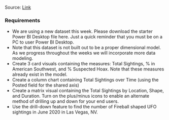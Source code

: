 Source: [Link](https://www.workout-wednesday.com/2021/02/02/pbi-2021-w05/)

### Requirements

- We are using a new dataset this week. Please download the starter Power BI Desktop file here. Just a quick reminder that you must be on a PC to user Power BI Desktop.
- Note that this dataset is not built out to be a proper dimensional model. As we progress throughout the weeks we will incorporate more data modeling.
- Create 3 card visuals containing the measures: Total Sightings, % in American Southwest, and % Suspected Hoax. Note that these measures already exist in the model.
- Create a column chart containing Total Sightings over Time (using the Posted field for the shared axis)
- Create a matrix visual containing the Total Sightings by Location, Shape, and Duration. Turn on the plus/minus icons to enable an alternate method of drilling up and down for your end users.
- Use the drill-down feature to find the number of Fireball shaped UFO sightings in June 2020 in Las Vegas, NV.
